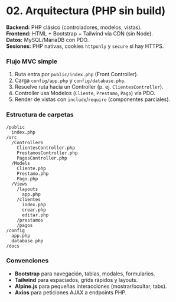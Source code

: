 # 02. Arquitectura (PHP sin build)

**Backend:** PHP clásico (controladores, modelos, vistas).  
**Frontend:** HTML + Bootstrap + Tailwind vía CDN (sin Node).  
**Datos:** MySQL/MariaDB con PDO.  
**Sesiones:** PHP nativas, cookies `httponly` y `secure` si hay HTTPS.

### Flujo MVC simple
1. Ruta entra por `public/index.php` (Front Controller).
2. Carga `config/app.php` y `config/database.php`.
3. Resuelve ruta hacia un Controller (p. ej. `ClientesController`).
4. Controller usa Modelos (`Cliente`, `Prestamo`, `Pago`) vía PDO.
5. Render de vistas con `include`/`require` (componentes parciales).

### Estructura de carpetas
```
/public
  index.php
/src
  /Controllers
    ClientesController.php
    PrestamosController.php
    PagosController.php
  /Models
    Cliente.php
    Prestamo.php
    Pago.php
  /Views
    /layouts
      app.php
    /clientes
      index.php
      crear.php
      editar.php
    /prestamos
    /pagos
/config
  app.php
  database.php
/docs
```

### Convenciones
- **Bootstrap** para navegación, tablas, modales, formularios.
- **Tailwind** para espaciados, grids rápidos y layouts.
- **Alpine.js** para pequeñas interacciones (mostrar/ocultar, tabs).
- **Axios** para peticiones AJAX a endpoints PHP.
